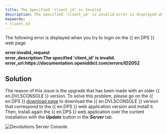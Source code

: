 ```yaml
---
title: The Specified 'client_id' is Invalid
description: The specified 'client_id' is invalid error is displayed when you try to login on the Devolutions Server web page.
keywords:
- client_id
---
```

The following error is displayed when you try to login on the {{ en.DPS }} web page.  

**error:invalid_request**  
**error_description:The specified 'client_id' is invalid.**  
**error_uri:https<area>://documentation.openiddict.com/errors/ID2052**  

## Solution

The reason of this issue is the upgrade that has been made with an older {{ en.DVLSCONSOLE }} version. To solve this problem, please go on the {{ en.DPS }} [download page](https://server.devolutions.net/home/download) to download the {{ en.DVLSCONSOLE }} version that correspond to the {{ en.DPS }} web application version and install it. Then, install again the {{ en.DPS }} web application over the current installation with the ***Update*** button in the ***Server*** tab.  

![Devolutions Server Console](/img/en/kb/KB8062.png) 